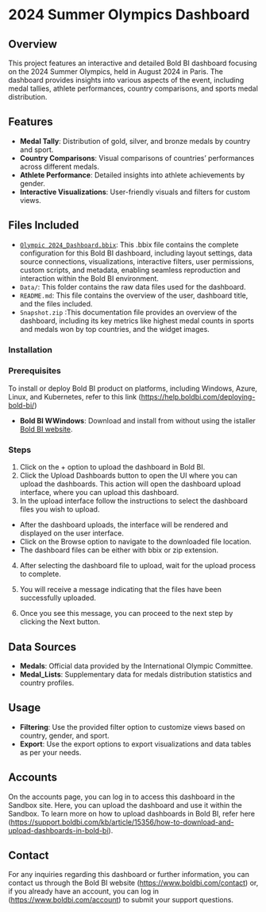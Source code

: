# 2024 Summer Olympics Dashboard

## Overview
This project features an interactive and detailed Bold BI dashboard focusing on the 2024 Summer   Olympics, held in August 2024 in Paris. The dashboard provides insights into various aspects of the event, including medal tallies, athlete performances, country comparisons, and sports medal distribution.

## Features
- **Medal Tally**: Distribution of gold, silver, and bronze medals by country and sport.
- **Country Comparisons**: Visual comparisons of countries’ performances across different medals.
- **Athlete Performance**: Detailed insights into athlete achievements by gender.
- **Interactive Visualizations**: User-friendly visuals and filters for custom views.

## Files Included
- [`Olympic 2024_Dashboard.bbix`](https://github.com/boldbi/dashboard-examples/blob/master/Sports/2024%20Summer%20Olympics%20Dashboard/2024%20Summer%20Olympics%20Dashboard.bbix): This .bbix file contains the complete configuration for this Bold BI dashboard, including layout settings, data source connections, visualizations, interactive filters, user permissions, custom scripts, and metadata, enabling seamless reproduction and interaction within the Bold BI environment.
- `Data/`: This folder contains the raw data files used for the dashboard.
- `README.md`: This file contains the overview of the user, dashboard title, and the files included.
- `Snapshot.zip` :This documentation file provides an overview of the dashboard, including its key metrics like highest medal counts in sports and medals won by top countries, and the widget images.

### Installation
### Prerequisites
To install or deploy Bold BI product on platforms, including Windows, Azure, Linux, and Kubernetes, refer to this link (https://help.boldbi.com/deploying-bold-bi/)

- **Bold BI WWindows**: Download and install from without using the istaller [Bold BI website](https://support.boldbi.com/kb/article/16695/how-to-install-bold-bi-in-windows-server-machine-without-using-installer?highlight=installation).

### Steps
1. Click on the + option to upload the dashboard in Bold BI. 
2. Click the Upload Dashboards button to open the UI where you can upload the dashboards. This action will open the dashboard upload interface, where you can upload this dashboard.
3. In the upload interface follow the instructions to select the dashboard files you wish to upload.
  - After the dashboard uploads, the interface will be rendered and displayed on the user interface.
  - Click on the Browse option to navigate to the downloaded file location.
  - The dashboard files can be either with bbix or zip extension.

4. After selecting the dashboard file to upload, wait for the upload process to complete.

5. You will receive a message indicating that the files have been successfully uploaded.

6. Once you see this message, you can proceed to the next step by clicking the Next button.

## Data Sources
- **Medals**: Official data provided by the International Olympic Committee.
- **Medal_Lists**: Supplementary data for medals distribution statistics and country profiles.

## Usage
- **Filtering**: Use the provided filter option to customize views based on country, gender, and sport.
- **Export**: Use the export options to export visualizations and data tables as per your needs.

## Accounts
On the accounts page, you can log in to access this dashboard in the Sandbox site. Here, you can upload the dashboard and use it within the Sandbox. To learn more on how to upload dashboards in Bold BI, refer here (https://support.boldbi.com/kb/article/15356/how-to-download-and-upload-dashboards-in-bold-bi).

## Contact
For any inquiries regarding this dashboard or further information, you can contact us through the Bold BI website (https://www.boldbi.com/contact) or, if you already have an account, you can log in (https://www.boldbi.com/account) to submit your support questions.  

